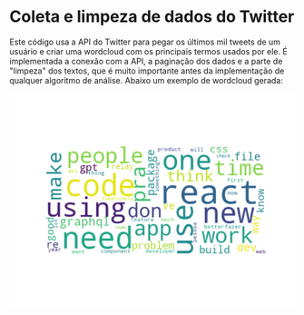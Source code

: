 # Coleta e limpeza de dados do Twitter
Este código usa a API do Twitter para pegar os últimos mil tweets de um usuário e criar uma wordcloud com os principais termos usados por ele. É implementada a conexão com a API, a paginação dos dados e a parte de "limpeza" dos textos, que é muito importante antes da implementação de qualquer algoritmo de análise. Abaixo um exemplo de wordcloud gerada:

![Exemplo de wordcloud](exemple.png)


